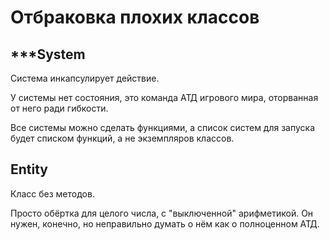 # Отбраковка плохих классов

## ***System
Система инкапсулирует действие.

У системы нет состояния, это команда АТД игрового мира,
оторванная от него ради гибкости.

Все системы можно сделать функциями, а список систем для запуска
будет списком функций, а не экземпляров классов.


## Entity
Класс без методов.

Просто обёртка для целого числа, с "выключенной" арифметикой.
Он нужен, конечно, но неправильно думать о нём как о полноценном АТД.
